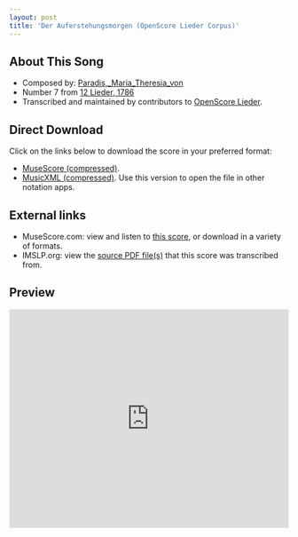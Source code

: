 ```yaml
---
layout: post
title: 'Der Auferstehungsmorgen (OpenScore Lieder Corpus)'
---
```


## About This Song

- Composed by: [Paradis,_Maria_Theresia_von](https://fourscoreandmore.org/openscore/lieder/Paradis,_Maria_Theresia_von)
- Number 7 from [12 Lieder, 1786](https://fourscoreandmore.org/openscore/lieder/Paradis,_Maria_Theresia_von/12_Lieder,_1786)
- Transcribed and maintained by contributors to [OpenScore Lieder].

[OpenScore Lieder]: https://musescore.com/openscore-lieder-corpus

## Direct Download

Click on the links below to download the score in your preferred format:
- [MuseScore (compressed)](https://github.com/openscore/lieder/blob/main/scores/Paradis,_Maria_Theresia_von/12_Lieder,_1786/07_Der_Auferstehungsmorgen/lc5986273.mscz?raw=true).
- [MusicXML (compressed)](https://github.com/openscore/lieder/blob/main/scores/Paradis,_Maria_Theresia_von/12_Lieder,_1786/07_Der_Auferstehungsmorgen/lc5986273.mxl?raw=true). Use this version to open the file in other notation apps.

## External links

- MuseScore.com: view and listen to [this score][MuseScore], or download in a variety of formats.
- IMSLP.org: view the [source PDF file(s)][IMSLP] that this score was transcribed from.

[MuseScore]: https://musescore.com/score/5986273
[IMSLP]: https://imslp.org/wiki/Special:ReverseLookup/256073

## Preview

<iframe width="100%" height="394" src="https://musescore.com/openscore-lieder-corpus/scores/5986273/embed" frameborder="0" allowfullscreen allow="autoplay; fullscreen"></iframe>
